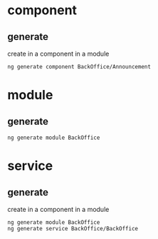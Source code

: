


component
=========

generate
--------

create in a component in a module 
```
ng generate component BackOffice/Announcement
```


module
======

generate
--------


```
ng generate module BackOffice
```


service
=======


generate
--------

create in a component in a module 
```
ng generate module BackOffice
ng generate service BackOffice/BackOffice
```
